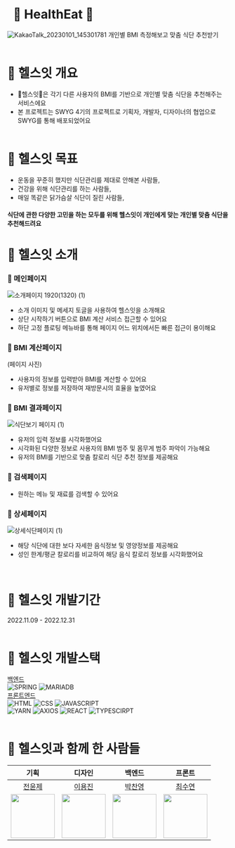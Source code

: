 # &nbsp;&nbsp;🥗 HealthEat 🥗  
![KakaoTalk_20230101_145301781](https://user-images.githubusercontent.com/91241596/210163486-4fd1b324-7de8-4428-9f8f-c158252e74e9.jpg)
개인별 BMI 측정해보고 맞춤 식단 추천받기
<br/><br/>

# 🥕 헬스잇 개요
 - 🥗헬스잇🥗은 각기 다른 사용자의 BMI를 기반으로 개인별 맞춤 식단을 추천해주는 서비스에요
 - 본 프로젝트는 SWYG 4기의 프로젝트로 기획자, 개발자, 디자이너의 협업으로 SWYG를 통해 배포되었어요
<br/><br/>

# 🍠 헬스잇 목표 
 - 운동을 꾸준히 했지만 식단관리를 제대로 안해본 사람들,
 - 건강을 위해 식단관리를 하는 사람들,
 - 매일 똑같은 닭가슴살 식단이 질린 사람들,  
#### 식단에 관한 다양한 고민을 하는 모두를 위해 헬스잇이 개인에게 맞는 개인별 맞춤 식단을 추천해드려요

# 🍌 헬스잇 소개
### 🍓 메인페이지
![소개페이지 1920(1320) (1)](https://user-images.githubusercontent.com/91241596/210411120-75c56728-9002-40d8-b22d-a976ea84035a.jpg)
 - 소개 이미지 및 메세지 토글을 사용하여 헬스잇을 소개해요
 - 상단 시작하기 버튼으로 BMI 계산 서비스 접근할 수 있어요
 - 하단 고정 플로팅 메뉴바를 통해 페이지 어느 위치에서든 빠른 접근이 용이해요

### 🍊 BMI 계산페이지
(페이지 사진)
 - 사용자의 정보를 입력받아 BMI를 계산할 수 있어요
 - 유저별로 정보를 저장하여 재방문시의 효율을 높였어요

### 🍋 BMI 결과페이지
![식단보기 페이지 (1)](https://user-images.githubusercontent.com/91241596/210407403-8ec65f80-b166-4dfb-9e01-bf23100d0448.jpg)
 - 유저의 입력 정보를 시각화했어요
 - 시각화된 다양한 정보로 사용자의 BMI 범주 및 몸무게 범주 파악이 가능해요
 - 유저의 BMI를 기반으로 맞춤 칼로리 식단 추천 정보를 제공해요

### 🍐 검색페이지

 - 원하는 메뉴 및 재료를 검색할 수 있어요

### 🍆 상세페이지
![상세식단페이지 (1)](https://user-images.githubusercontent.com/91241596/210407817-ab442b2d-8d6e-4489-ae35-9d6570bf8e67.jpg)
 - 해당 식단에 대한 보다 자세한 음식정보 및 영양정보를 제공해요
 - 성인 한계/평균 칼로리를 비교하여 해당 음식 칼로리 정보를 시각화했어요  
<br/><br/>

# 🌽 헬스잇 개발기간
2022.11.09 - 2022.12.31
<br/><br/>

# 🥑 헬스잇 개발스택
[백엔드](https://github.com/HealthIt/backend)  
![SPRING](https://img.shields.io/badge/spring-ededed?style=for-the-badge&logo=spring&logoColor=#6DB33F)
![MARIADB](https://img.shields.io/badge/mariaDB-ededed?style=for-the-badge&logo=mariadb&logoColor=003545)  
[프론트엔드](https://github.com/HealthIt/frontend)   
![HTML](https://img.shields.io/badge/html-ededed?style=for-the-badge&logo=html5&logoColor=E34F26)
![CSS](https://img.shields.io/badge/css-ededed?style=for-the-badge&logo=css3&logoColor=1572B6)
![JAVASCRIPT](https://img.shields.io/badge/javaScript-ededed?style=for-the-badge&logo=javaScript&logoColor=F7DF1E)  
![YARN](https://img.shields.io/badge/yarn-ededed?style=for-the-badge&logo=yarn&logoColor=2C8EBB)
![AXIOS](https://img.shields.io/badge/Axios-ededed?style=for-the-badge&logo=Axios&logoColor=5A29E4)
![REACT](https://img.shields.io/badge/react-ededed?style=for-the-badge&logo=react&logoColor=61DAFB)
![TYPESCIRPT](https://img.shields.io/badge/typeScript-ededed?style=for-the-badge&logo=typeScript&logoColor=#3178C6)
<br/><br/>

# 🥦 헬스잇과 함께 한 사람들
|**기획**|**디자인**|**백엔드**|**프론트**|
|:--------:|:--------:|:--------:|:--------:|
|[전윤제](https://github.com/YoonjJun)|[이용진](https://github.com/nadoyong)|[박찬영](https://github.com/cyPark95)|[최수연](https://github.com/boksooni)|
|<img src="https://user-images.githubusercontent.com/91241596/204545736-e628754d-74f6-45a9-b5fa-bf13468e27a6.png" width="100"/>|<img src="https://user-images.githubusercontent.com/91241596/204545736-e628754d-74f6-45a9-b5fa-bf13468e27a6.png" width="100"/>|<img src="https://user-images.githubusercontent.com/91241596/204545736-e628754d-74f6-45a9-b5fa-bf13468e27a6.png" width="100"/>|<img src="https://user-images.githubusercontent.com/91241596/204545736-e628754d-74f6-45a9-b5fa-bf13468e27a6.png" width="100"/>|

